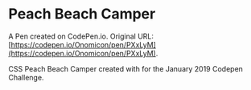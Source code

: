 # Peach Beach Camper

A Pen created on CodePen.io. Original URL: [https://codepen.io/Onomicon/pen/PXxLyM](https://codepen.io/Onomicon/pen/PXxLyM).

CSS Peach Beach Camper created with for the January 2019 Codepen Challenge.
